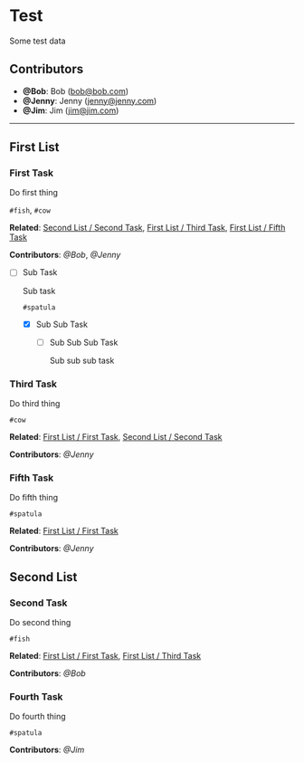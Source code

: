 # Test

Some test data

## Contributors

- **@Bob**: Bob (bob@bob.com)
- **@Jenny**: Jenny (jenny@jenny.com)
- **@Jim**: Jim (jim@jim.com)

---

## First List

### First Task

Do first thing

`#fish`, `#cow`

**Related**: [Second List / Second Task](#second-task), [First List / Third Task](#third-task), [First List / Fifth Task](#fifth-task)

**Contributors**: *@Bob*, *@Jenny*

- [ ] Sub Task

    Sub task

    `#spatula`

    - [x] Sub Sub Task

        - [ ] Sub Sub Sub Task

            Sub sub sub task

### Third Task

Do third thing

`#cow`

**Related**: [First List / First Task](#first-task), [Second List / Second Task](#second-task)

**Contributors**: *@Jenny*

### Fifth Task

Do fifth thing

`#spatula`

**Related**: [First List / First Task](#first-task)

**Contributors**: *@Jenny*

## Second List

### Second Task

Do second thing

`#fish`

**Related**: [First List / First Task](#first-task), [First List / Third Task](#third-task)

**Contributors**: *@Bob*

### Fourth Task

Do fourth thing

`#spatula`

**Contributors**: *@Jim*
